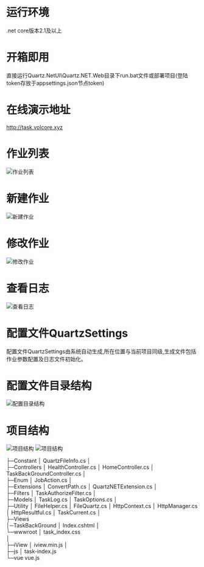 # 运行环境
.net core版本2.1及以上
# 开箱即用
直接运行Quartz.NetUI\Quartz.NET.Web目录下run.bat文件或部署项目(登陆token存放于appsettings.json节点token)
# 在线演示地址
http://task.volcore.xyz
  # 作业列表
 ![作业列表](https://github.com/cq-panda/Quartz.NetUI/blob/master/Quartz.NET.Web/wwwroot/images/example/tasklist.png)
   # 新建作业
 ![新建作业](https://github.com/cq-panda/Quartz.NetUI/blob/master/Quartz.NET.Web/wwwroot/images/example/add.png)
 # 修改作业
  ![修改作业](https://github.com/cq-panda/Quartz.NetUI/blob/master/Quartz.NET.Web/wwwroot/images/example/update.png)
   # 查看日志
  ![查看日志](https://github.com/cq-panda/Quartz.NetUI/blob/master/Quartz.NET.Web/wwwroot/images/example/log.png)
# 配置文件QuartzSettings
配置文件QuartzSettings由系统自动生成,所在位置与当前项目同级,生成文件包括作业参数配置及日志文件初始化。
# 配置文件目录结构
 ![配置目录结构](https://github.com/cq-panda/Quartz.NetUI/blob/master/Quartz.NET.Web/wwwroot/images/example/dir.png)
 
 # 项目结构
  ![项目结构](https://github.com/cq-panda/Quartz.NetUI/blob/master/Quartz.NET.Web/wwwroot/images/example/project1.png)
  ![项目结构](https://github.com/cq-panda/Quartz.NetUI/blob/master/Quartz.NET.Web/wwwroot/images/example/project2.png)
 
├─Constant
│      QuartzFileInfo.cs
│      
├─Controllers
│      HealthController.cs
│      HomeController.cs
│      TaskBackGroundController.cs
│      
├─Enum
│      JobAction.cs
│      
├─Extensions
│      ConvertPath.cs
│      QuartzNETExtension.cs
│      
├─Filters
│      TaskAuthorizeFilter.cs
│      
├─Models
│      TaskLog.cs
│      TaskOptions.cs
│      
├─Utility
│      FileHelper.cs
│      FileQuartz.cs
│      HttpContext.cs
│      HttpManager.cs
│      HttpResultful.cs
│      TaskCurrent.cs
│      
├─Views  
│─TaskBackGround
│          Index.cshtml
│          
└─wwwroot
    │      task_index.css       
    │      
    ├─iView
    │      iview.min.js
    │      
    ├─js
    │      task-index.js               
    └─vue
            vue.js
